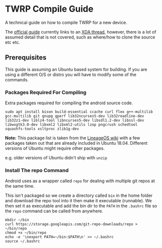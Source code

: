 # TWRP Compile Guide

A technical guide on how to compile TWRP for a new device.

The [official guide][1] currently links to an [XDA thread][2], however, there is a lot of assumed detail that is not covered, such as where/how to clone the source etc etc.
    
## Prerequisites

This guide is assuming an Ubuntu based system for building.
If you are using a different O/S or distro you will have to modify some of the commands.

### Packages Required For Compiling

Extra packages required for compiling the android source code.

    sudo apt install bison build-essential ccache curl flex g++-multilib gcc-multilib git gnupg gperf lib32ncurses5-dev lib32readline-dev lib32z1-dev liblz4-tool libncurses5-dev libsdl1.2-dev libssl-dev libwxgtk3.0-dev libxml2 libxml2-utils lzop pngcrush schedtool squashfs-tools xsltproc zlib1g-dev

**Note:** This package list is taken from the [LineageOS wiki][3] with a few packages taken out that are already included in Ubuntu 18.04. Different versions of Ubuntu might require other packages.

e.g. older versions of Ubuntu didn't ship with `unzip`

### Install The repo Command

Android uses as a wrapper called `repo` for dealing with multiple git repos at the same time. 

This isn't packaged so we create a directory called `bin` in the home folder and download the repo tool into it then make  it executable (runnable).
We then set it as executable and add the bin dir to the `PATH` in the `.bashrc` file so the `repo` command can be called from anywhere.

    mkdir ~/bin
    curl https://storage.googleapis.com/git-repo-downloads/repo > ~/bin/repo
    chmod +x ~/bin/repo
    echo -e '\nexport PATH=~/bin:$PATH\n' >> ~/.bashrc
    source ~/.bashrc


  [1]: https://twrp.me/faq/howtocompiletwrp.html
  [2]: https://forum.xda-developers.com/showthread.php?t=1943625
  [3]: https://github.com/LineageOS/lineage_wiki/blob/master/_includes/templates/device_build.md
